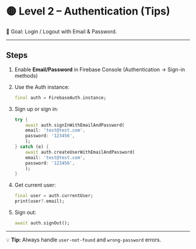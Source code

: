 # 🟡 Level 2 – Authentication (Tips)

🎯 Goal: Login / Logout with Email & Password.

---

## Steps

1. Enable **Email/Password** in Firebase Console (Authentication -> Sign-in methods)

2. Use the Auth instance:
    ```dart
    final auth = FirebaseAuth.instance;
    ```

3. Sign up or sign in:
    ```dart
    try {
        await auth.signInWithEmailAndPassword(
        email: 'test@test.com',
        password: '123456',
        );
    } catch (e) {
        await auth.createUserWithEmailAndPassword(
        email: 'test@test.com',
        password: '123456',
        );
    }
    ```

4. Get current user:
    ```dart
    final user = auth.currentUser;
    print(user?.email);
    ```

5. Sign out:
    ```dart
    await auth.signOut();
    ```

---

💡 **Tip:** Always handle `user-not-found` and `wrong-password` errors.